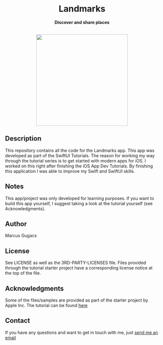 <div align="center">
    <br>
    <h1>Landmarks</h1>
    <p>
        <b>Discover and share places</b>
    </p>
    <br>
    <img src="Assets/title_image.png" width="300">
    <br>
</div>

## Description

This repository contains all the code for the Landmarks app. This app was developed as part of the SwiftUI Tutorials.
The reason for working my way through the tutorial series is to get started with modern apps for iOS.
I worked on this right after finishing the iOS App Dev Tutorials.
By finishing this application I was able to improve my Swift and SwiftUI skills.

## Notes
This app/project was only developed for learning purposes. If you want to build this app yourself, I suggest taking a look at the tutorial yourself (see Acknowledgments).

## Author
Marcus Gugacs

## License
See LICENSE as well as the 3RD-PARTY-LICENSES file.
Files provided through the tutorial starter project have a corresponding license notice at the top of the file. 

## Acknowledgments
Some of the files/samples are provided as part of the starter project by Apple Inc.
The tutorial can be found [here](https://developer.apple.com/tutorials/swiftui/)

## Contact
If you have any questions and want to get in touch with me, just [send me an email](mailto:iimpaq@proton.me)

